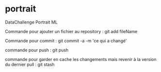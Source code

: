 # portrait
DataChallenge Portrait ML



Commande pour ajouter un fichier au repository : 
git add fileName

Commande pour commit : 
git commit -a -m 'ce qui a changé'

commande pour push :
git push 

commande pour garder en cache les changements mais revenir à la version du dernier pull :
git stash 

